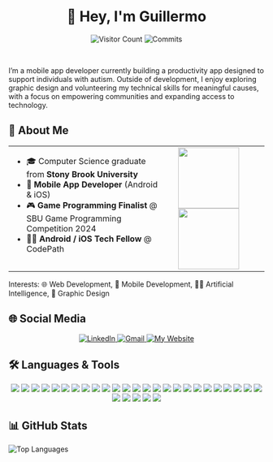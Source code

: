 <div align="center">
<h1> 👋 Hey, I'm Guillermo </h1>

<p align="center">
  <!-- Visitor Count -->
  <img src="https://komarev.com/ghpvc/?username=guillermobermejo&color=blue&style=flat" alt="Visitor Count" />
  
  <!-- Commits -->
  <img src="https://img.shields.io/badge/Commits-574-brightgreen?style=flat" alt="Commits" />
</p>

</br>

<p align="left">
I’m a mobile app developer currently building a productivity app designed to support individuals with autism. Outside of development, I enjoy exploring 
  graphic design and volunteering my technical skills for meaningful causes, with a focus on empowering communities and expanding access to technology.
</p>

</div>

## 🚀 About Me  

<table>
  <tr>
    <td style="border: none; vertical-align: top;">
      <ul>
        <li>🎓 Computer Science graduate from <b>Stony Brook University</b></li>
        <li>📱 <b>Mobile App Developer</b> (Android & iOS)</li>
        <li>🎮 <b>Game Programming Finalist</b> @ SBU Game Programming Competition 2024</li>
        <li>👨‍🏫 <b>Android / iOS Tech Fellow</b> @ CodePath</li>
      </ul>
    </td>
    <td style="border: none; vertical-align: top; padding-left: 20px;">
      <img src="https://i.imgur.com/l2MWKYX.gif" width="120"/>
      <img src="https://i.imgur.com/VdLpAKO.gif" width="120"/>
    </td>
  </tr>
</table>

Interests: 🌐 Web Development, 📱 Mobile Development, 🧠🤖 Artificial Intelligence, 🎨 Graphic Design

## 🌐 Social Media

<p align="center">
  <a href="https://www.linkedin.com/in/bermejoguillermo" target="_blank" rel="noreferrer">
    <img alt="LinkedIn" src="https://img.shields.io/badge/LinkedIn-0A66C2?style=for-the-badge&logo=linkedin&logoColor=white" />
  </a>
  <a href="mailto:guillermobermejo.dev@gmail.com" target="_blank" rel="noreferrer">
    <img alt="Gmail" src="https://img.shields.io/badge/Gmail-D14836?style=for-the-badge&logo=gmail&logoColor=white" />
  </a>
  <a href="https://www.guillermobermejo.com/" target="_blank" rel="noreferrer">
    <img alt="My Website" src="https://img.shields.io/badge/My%20Website-1DA1F2?style=for-the-badge&logo=google-chrome&logoColor=white" />
  </a>
</p>

## 🛠️ Languages & Tools  

<p align="center">
  <img src="https://img.shields.io/badge/Java-ED8B00?style=for-the-badge&logo=openjdk&logoColor=white" />
  <img src="https://img.shields.io/badge/Kotlin-0095D5?style=for-the-badge&logo=kotlin&logoColor=white" />
  <img src="https://img.shields.io/badge/Python-3776AB?style=for-the-badge&logo=python&logoColor=white" />
  <img src="https://img.shields.io/badge/Swift-FA7343?style=for-the-badge&logo=swift&logoColor=white" />
  <img src="https://img.shields.io/badge/TypeScript-007ACC?style=for-the-badge&logo=typescript&logoColor=white" />
  <img src="https://img.shields.io/badge/JavaScript-F7DF1E?style=for-the-badge&logo=javascript&logoColor=black" />
  <img src="https://img.shields.io/badge/HTML5-E34F26?style=for-the-badge&logo=html5&logoColor=white" />
  <img src="https://img.shields.io/badge/CSS3-1572B6?style=for-the-badge&logo=css3&logoColor=white" />
  <img src="https://img.shields.io/badge/C-00599C?style=for-the-badge&logo=c&logoColor=white" />
  <img src="https://img.shields.io/badge/C++-00599C?style=for-the-badge&logo=cplusplus&logoColor=white" />
  <img src="https://img.shields.io/badge/C%23-239120?style=for-the-badge&logo=c-sharp&logoColor=white" />
  <img src="https://img.shields.io/badge/OCaml-EC6813?style=for-the-badge&logo=ocaml&logoColor=white" />

  <!-- Databases -->
  <img src="https://img.shields.io/badge/MongoDB-47A248?style=for-the-badge&logo=mongodb&logoColor=white" />
  <img src="https://img.shields.io/badge/MySQL-005C84?style=for-the-badge&logo=mysql&logoColor=white" />
  <img src="https://img.shields.io/badge/SQLite-07405E?style=for-the-badge&logo=sqlite&logoColor=white" />
  <img src="https://img.shields.io/badge/Firebase-FFCA28?style=for-the-badge&logo=firebase&logoColor=black" />
  <img src="https://img.shields.io/badge/Postman-FF6C37?style=for-the-badge&logo=postman&logoColor=white" />

  <!-- Frameworks -->
  <img src="https://img.shields.io/badge/Jetpack%20Compose-4285F4?style=for-the-badge&logo=jetpackcompose&logoColor=white" />
  <img src="https://img.shields.io/badge/Material%20UI-007FFF?style=for-the-badge&logo=mui&logoColor=white" />
  <img src="https://img.shields.io/badge/Spring%20Boot-6DB33F?style=for-the-badge&logo=springboot&logoColor=white" />
  <img src="https://img.shields.io/badge/React-20232A?style=for-the-badge&logo=react&logoColor=61DAFB" />
  <img src="https://img.shields.io/badge/Node.js-339933?style=for-the-badge&logo=nodedotjs&logoColor=white" />
  <img src="https://img.shields.io/badge/Bootstrap-7952B3?style=for-the-badge&logo=bootstrap&logoColor=white" />
  <img src="https://img.shields.io/badge/Express.js-404D59?style=for-the-badge" />

  <!-- Dev Tools -->
  <img src="https://img.shields.io/badge/Git-F05032?style=for-the-badge&logo=git&logoColor=white" />
  <img src="https://img.shields.io/badge/GitHub-181717?style=for-the-badge&logo=github&logoColor=white" />
  <img src="https://img.shields.io/badge/Jira-0052CC?style=for-the-badge&logo=jira&logoColor=white" />

  <!-- Designer Tools -->
  <img src="https://img.shields.io/badge/Lucidchart-FA9128?style=for-the-badge&logo=lucidchart&logoColor=white" />
  <img src="https://img.shields.io/badge/Figma-F24E1E?style=for-the-badge&logo=figma&logoColor=white" />
  <img src="https://img.shields.io/badge/Canva-00C4CC?style=for-the-badge&logo=canva&logoColor=white" />
</p>  

## 📊 GitHub Stats  

<img src="https://github-readme-stats.vercel.app/api/top-langs/?username=guillermobermejo&layout=compact&theme=dark" alt="Top Languages" />


<!--
**guillermobermejo/guillermobermejo** is a ✨ _special_ ✨ repository because its `README.md` (this file) appears on your GitHub profile.

Here are some ideas to get you started:

- 🔭 I’m currently working on ...
- 🌱 I’m currently learning ...
- 👯 I’m looking to collaborate on ...
- 🤔 I’m looking for help with ...
- 💬 Ask me about ...
- 📫 How to reach me: ...
- 😄 Pronouns: ...
- ⚡ Fun fact: ...

  <img src="https://github-readme-stats.vercel.app/api/top-langs/?username=guillermobermejo&layout=compact&theme=dark" alt="Top Languages" />
  <img src="https://github-readme-stats.vercel.app/api?username=guillermobermejo&show_icons=true&hide_title=true&count_private=true&theme=dark&hide=prs,issues,contribs&include_all_commits=true" alt="Commits" />

  </br>
  <img src="https://img.shields.io/badge/Top%20langs:-2b3137?style=flat" alt="Top langs"/>
  <img src="https://img.shields.io/badge/Python-3776AB?logo=python&logoColor=white&style=flat" alt="Python"/>
  <img src="https://img.shields.io/badge/Java-007396?logo=openjdk&logoColor=white&style=flat" alt="Java"/>
  <img src="https://img.shields.io/badge/JavaScript-F7DF1E?logo=javascript&logoColor=000&style=flat" alt="JavaScript"/>
  <img src="https://img.shields.io/badge/HTML5-E34F26?logo=html5&logoColor=white&style=flat" alt="HTML"/>
  <img src="https://img.shields.io/badge/Kotlin-0095D5?logo=kotlin&logoColor=white&style=flat" alt="Kotlin"/>
  <img src="https://img.shields.io/badge/Swift-FA7343?logo=swift&logoColor=white&style=flat" alt="Swift"/>
-->
